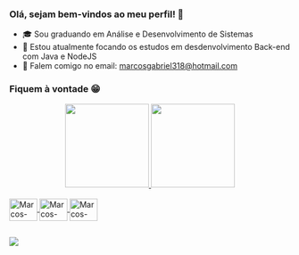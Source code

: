 ### Olá, sejam bem-vindos ao meu perfil! 👋

- 🎓 Sou graduando em Análise e Desenvolvimento de Sistemas
- 🎯 Estou atualmente focando os estudos em desdenvolvimento Back-end com Java e NodeJS
- 📧 Falem comigo no email: marcosgabriel318@hotmail.com

### Fiquem à vontade 😁

<div align="center">
  <a href="https://github.com/marcosgabriel318">
  <img height="150em" src="https://github-readme-stats.vercel.app/api?username=marcosgabriel318&show_icons=true&theme=dark&include_all_commits=true&count_private=true"/>
  <img height="150em" src="https://github-readme-stats.vercel.app/api/top-langs/?username=marcosgabriel318&layout=compact&langs_count=7&theme=dark"/>
</div>
  
  <div style="display: inline_block"><br>
  <img align="center" alt="Marcos-Java" height="40" width="50" src="https://cdn.jsdelivr.net/gh/devicons/devicon/icons/java/java-original.svg"/>
  <img align="center" alt="Marcos-JavaScript" height="40" width="50" src="https://cdn.jsdelivr.net/gh/devicons/devicon/icons/javascript/javascript-original.svg"/>
  <img align="center" alt="Marcos-NodeJs" height="40" width="50" src="https://cdn.jsdelivr.net/gh/devicons/devicon/icons/nodejs/nodejs-original.svg" />
  
##

<div>
    <a href="https://www.linkedin.com/in/marcos-gabriel318/" target="_blank"><img src="https://img.shields.io/badge/LinkedIn-0077B5?style=for-the-badge&logo=linkedin&logoColor=white" target="_blank"></a>
</div>
  
  
